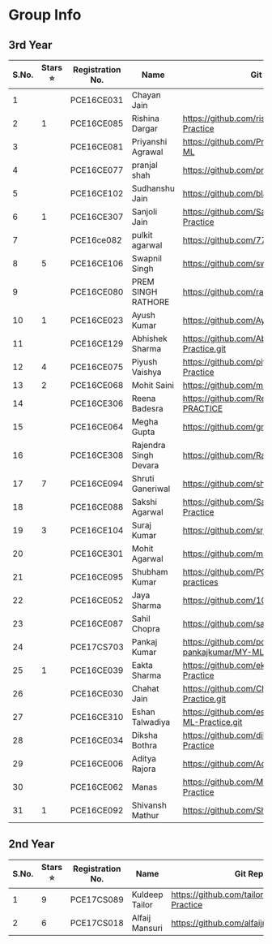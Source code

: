 # Group Info

## 3rd Year
| S.No. | Stars :star: | Registration No. | Name | Git Repo Link |
|-------|-------|------------------|------|---------------|
| 1 | | PCE16CE031 | Chayan Jain ||
| 2 | 1 | PCE16CE085 | Rishina Dargar | https://github.com/rishinadargar/My-ML-Practice |
| 3 | | PCE16CE081 | Priyanshi Agrawal | https://github.com/Priyanshi641/My-Practice-ML |
| 4 | | PCE16CE077 | pranjal shah | https://github.com/pranjal218/MyMLPractice.git |
| 5 | | PCE16CE102 | Sudhanshu Jain | https://github.com/blacksag/My-ML-Practice.git |
| 6 | 1 | PCE16CE307 | Sanjoli Jain | https://github.com/Sanjolijain04/My-ML-Practice |
| 7 | | PCE16ce082 | pulkit agarwal |https://github.com/7790p/assingment|
| 8 | 5 | PCE16CE106 | Swapnil Singh | https://github.com/swapnil2306/my_ML_practice |
| 9 | | PCE16CE080 | PREM SINGH RATHORE |https://github.com/rathoreprem/MYMLPRACTICE|
| 10 | 1 | PCE16CE023 | Ayush Kumar | https://github.com/Ayushkr99/My-Ml-Practice |
| 11 | | PCE16CE129 | Abhishek Sharma | https://github.com/Abhi2819sharma/MY-ML-Practice.git |
| 12 | 4 | PCE16CE075 | Piyush Vaishya |https://github.com/piyushvaishya/My-ML-Practice |
| 13 | 2 | PCE16CE068 | Mohit Saini | https://github.com/mohit8201/My-ML-Practice |
| 14 | | PCE16CE306 |Reena Badesra| https://github.com/Reena239/MY-ML-PRACTICE |
| 15 | | PCE16CE064 | Megha Gupta | https://github.com/gmegha12/My-ML-practice |
| 16 | | PCE16CE308 | Rajendra Singh Devara | https://github.com/Rajendra14/My-ML-Practice |
| 17 | 7 | PCE16CE094 | Shruti Ganeriwal | https://github.com/shruti224/MyMLPractice |
| 18 | | PCE16CE088 | Sakshi Agarwal |https://github.com/Sakshi-Agarwal/My-ML-Practice |
| 19 | 3 | PCE16CE104 | Suraj Kumar | https://github.com/srj789/My-Ml-Practice |
| 20 | | PCE16CE301 | Mohit Agarwal | https://github.com/manumohit/My-ML-Practice  |
| 21 | | PCE16CE095 | Shubham Kumar | https://github.com/PCE16CE095/My-ML-practices |
| 22 | | PCE16CE052 | Jaya Sharma | https://github.com/10-jaya/my-ML-project |
| 23 | | PCE16CE087 | Sahil Chopra | https://github.com/sahilcbm/MY-ML-Practicee |
| 24 | | PCE17CS703 | Pankaj Kumar | https://github.com/pce17cs703-pankajkumar/MY-ML-Practice |
| 25 | 1 | PCE16CE039 | Eakta Sharma | https://github.com/ekta-sharma19/MY_ML-Practice |
| 26 | | PCE16CE030 | Chahat Jain | https://github.com/Chahat1996/MY-ML-Practice.git |
| 27 | | PCE16CE310 | Eshan Talwadiya | https://github.com/eshantalwadiya12345/My-ML-Practice.git |
| 28 | | PCE16CE034 | Diksha Bothra | https://github.com/dikshabothra/My-ML-Practice |
| 29 | | PCE16CE006 | Aditya Rajora | https://github.com/Adityarajora/MYMLPractice |
| 30 | | PCE16CE062 | Manas | https://github.com/Manaskashyap/My-ML-Practice |
| 31 | 1 | PCE16CE092 | Shivansh Mathur | https://github.com/Shiva942/my_ML_practice |

## 2nd Year

| S.No. | Stars :star: | Registration No. | Name | Git Repo Link |
|-------|-------|------------------|------|---------------|
| 1 | 9 | PCE17CS089 | Kuldeep Tailor | https://github.com/tailorkuldeep/My-ML-Practice |
| 2 | 6 | PCE17CS018 | Alfaij Mansuri | https://github.com/alfaijmansuri/MyMLpractice |
